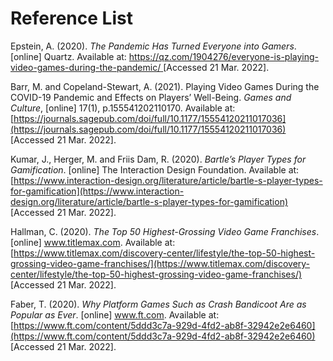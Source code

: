 # Reference List

Epstein, A. (2020). _The Pandemic Has Turned Everyone into Gamers_. \[online] Quartz. Available at: [https://qz.com/1904276/everyone-is-playing-video-games-during-the-pandemic/ ](https://qz.com/1904276/everyone-is-playing-video-games-during-the-pandemic/)\[Accessed 21 Mar. 2022].

Barr, M. and Copeland-Stewart, A. (2021). Playing Video Games During the COVID-19 Pandemic and Effects on Players’ Well-Being. _Games and Culture_, \[online] 17(1), p.155541202110170. Available at: [https://journals.sagepub.com/doi/full/10.1177/15554120211017036](https://journals.sagepub.com/doi/full/10.1177/15554120211017036) \[Accessed 21 Mar. 2022].

‌Kumar, J., Herger, M. and Friis Dam, R. (2020). _Bartle’s Player Types for Gamification_. \[online] The Interaction Design Foundation. Available at: [https://www.interaction-design.org/literature/article/bartle-s-player-types-for-gamification](https://www.interaction-design.org/literature/article/bartle-s-player-types-for-gamification) \[Accessed 21 Mar. 2022].

Hallman, C. (2020). _The Top 50 Highest-Grossing Video Game Franchises_. \[online] www.titlemax.com. Available at: [https://www.titlemax.com/discovery-center/lifestyle/the-top-50-highest-grossing-video-game-franchises/](https://www.titlemax.com/discovery-center/lifestyle/the-top-50-highest-grossing-video-game-franchises/) \[Accessed 21 Mar. 2022].

Faber, T. (2020). _Why Platform Games Such as Crash Bandicoot Are as Popular as Ever_. \[online] www.ft.com. Available at: [https://www.ft.com/content/5ddd3c7a-929d-4fd2-ab8f-32942e2e6460](https://www.ft.com/content/5ddd3c7a-929d-4fd2-ab8f-32942e2e6460) \[Accessed 21 Mar. 2022].

‌

‌

‌

‌
